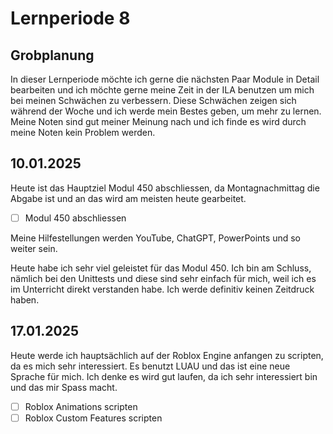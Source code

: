 # Lernperiode 8

## Grobplanung

In dieser Lernperiode möchte ich gerne die nächsten Paar Module in Detail bearbeiten und ich möchte gerne meine Zeit in der ILA benutzen um mich bei meinen Schwächen zu verbessern. Diese Schwächen zeigen sich während der Woche und ich werde mein Bestes geben, um mehr zu lernen. Meine Noten sind gut meiner Meinung nach und ich finde es wird durch meine Noten kein Problem werden.

## 10.01.2025

Heute ist das Hauptziel Modul 450 abschliessen, da Montagnachmittag die Abgabe ist und an das wird am meisten heute gearbeitet.

- [ ] Modul 450 abschliessen

Meine Hilfestellungen werden YouTube, ChatGPT, PowerPoints und so weiter sein.

Heute habe ich sehr viel geleistet für das Modul 450. Ich bin am Schluss, nämlich bei den Unittests und diese sind sehr einfach für mich, weil ich es im Unterricht direkt verstanden habe. Ich werde definitiv keinen Zeitdruck haben.

## 17.01.2025

Heute werde ich hauptsächlich auf der Roblox Engine anfangen zu scripten, da es mich sehr interessiert. Es benutzt LUAU und das ist eine neue Sprache für mich. Ich denke es wird gut laufen, da ich sehr interessiert bin und das mir Spass macht.

- [ ] Roblox Animations scripten
- [ ] Roblox Custom Features scripten
